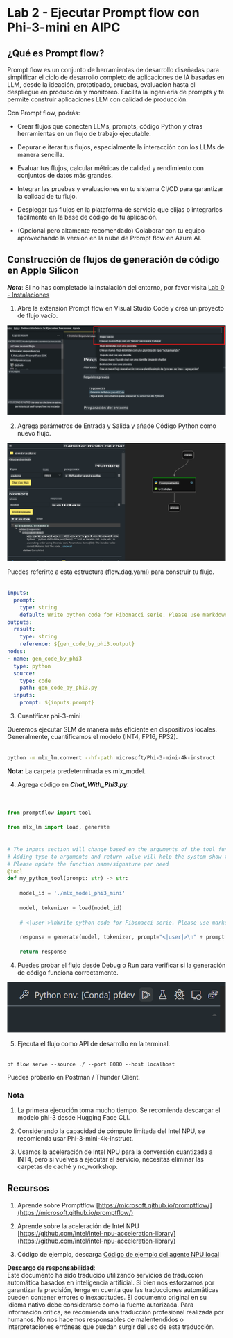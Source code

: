 # **Lab 2 - Ejecutar Prompt flow con Phi-3-mini en AIPC**

## **¿Qué es Prompt flow?**

Prompt flow es un conjunto de herramientas de desarrollo diseñadas para simplificar el ciclo de desarrollo completo de aplicaciones de IA basadas en LLM, desde la ideación, prototipado, pruebas, evaluación hasta el despliegue en producción y monitoreo. Facilita la ingeniería de prompts y te permite construir aplicaciones LLM con calidad de producción.

Con Prompt flow, podrás:

- Crear flujos que conecten LLMs, prompts, código Python y otras herramientas en un flujo de trabajo ejecutable.

- Depurar e iterar tus flujos, especialmente la interacción con los LLMs de manera sencilla.

- Evaluar tus flujos, calcular métricas de calidad y rendimiento con conjuntos de datos más grandes.

- Integrar las pruebas y evaluaciones en tu sistema CI/CD para garantizar la calidad de tu flujo.

- Desplegar tus flujos en la plataforma de servicio que elijas o integrarlos fácilmente en la base de código de tu aplicación.

- (Opcional pero altamente recomendado) Colaborar con tu equipo aprovechando la versión en la nube de Prompt flow en Azure AI.



## **Construcción de flujos de generación de código en Apple Silicon**

***Nota***: Si no has completado la instalación del entorno, por favor visita [Lab 0 - Instalaciones](./01.Installations.md)

1. Abre la extensión Prompt flow en Visual Studio Code y crea un proyecto de flujo vacío.

![create](../../../../../../../../../translated_images/pf_create.d6172d8277a78a7fa82cd6ff727ed44e037fa78b662f1f62d5963f36d712d229.es.png)

2. Agrega parámetros de Entrada y Salida y añade Código Python como nuevo flujo.

![flow](../../../../../../../../../translated_images/pf_flow.d5646a323fb7f444c0b98b4521057a592325c583e7ba18bc31500bc0415e9ef3.es.png)


Puedes referirte a esta estructura (flow.dag.yaml) para construir tu flujo.

```yaml

inputs:
  prompt:
    type: string
    default: Write python code for Fibonacci serie. Please use markdown as output
outputs:
  result:
    type: string
    reference: ${gen_code_by_phi3.output}
nodes:
- name: gen_code_by_phi3
  type: python
  source:
    type: code
    path: gen_code_by_phi3.py
  inputs:
    prompt: ${inputs.prompt}


```

3. Cuantificar phi-3-mini

Queremos ejecutar SLM de manera más eficiente en dispositivos locales. Generalmente, cuantificamos el modelo (INT4, FP16, FP32).

```bash

python -m mlx_lm.convert --hf-path microsoft/Phi-3-mini-4k-instruct

```

**Nota:** La carpeta predeterminada es mlx_model.

4. Agrega código en ***Chat_With_Phi3.py***.

```python


from promptflow import tool

from mlx_lm import load, generate


# The inputs section will change based on the arguments of the tool function, after you save the code
# Adding type to arguments and return value will help the system show the types properly
# Please update the function name/signature per need
@tool
def my_python_tool(prompt: str) -> str:

    model_id = './mlx_model_phi3_mini'

    model, tokenizer = load(model_id)

    # <|user|>\nWrite python code for Fibonacci serie. Please use markdown as output<|end|>\n<|assistant|>

    response = generate(model, tokenizer, prompt="<|user|>\n" + prompt  + "<|end|>\n<|assistant|>", max_tokens=2048, verbose=True)

    return response


```

4. Puedes probar el flujo desde Debug o Run para verificar si la generación de código funciona correctamente.

![RUN](../../../../../../../../../translated_images/pf_run.d918637dc00f61e9bdeec37d4cc9646f77d270ac9203bcce13569f3157202b6e.es.png)

5. Ejecuta el flujo como API de desarrollo en la terminal.

```

pf flow serve --source ./ --port 8080 --host localhost   

```

Puedes probarlo en Postman / Thunder Client.


### **Nota**

1. La primera ejecución toma mucho tiempo. Se recomienda descargar el modelo phi-3 desde Hugging Face CLI.

2. Considerando la capacidad de cómputo limitada del Intel NPU, se recomienda usar Phi-3-mini-4k-instruct.

3. Usamos la aceleración de Intel NPU para la conversión cuantizada a INT4, pero si vuelves a ejecutar el servicio, necesitas eliminar las carpetas de caché y nc_workshop.



## **Recursos**

1. Aprende sobre Promptflow [https://microsoft.github.io/promptflow/](https://microsoft.github.io/promptflow/)

2. Aprende sobre la aceleración de Intel NPU [https://github.com/intel/intel-npu-acceleration-library](https://github.com/intel/intel-npu-acceleration-library)

3. Código de ejemplo, descarga [Código de ejemplo del agente NPU local](../../../../../../../../../code/07.Lab/01/AIPC/local-npu-agent)

**Descargo de responsabilidad**:  
Este documento ha sido traducido utilizando servicios de traducción automática basados en inteligencia artificial. Si bien nos esforzamos por garantizar la precisión, tenga en cuenta que las traducciones automáticas pueden contener errores o inexactitudes. El documento original en su idioma nativo debe considerarse como la fuente autorizada. Para información crítica, se recomienda una traducción profesional realizada por humanos. No nos hacemos responsables de malentendidos o interpretaciones erróneas que puedan surgir del uso de esta traducción.